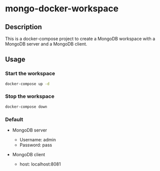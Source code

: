 # mongo-docker-workspace

## Description

This is a docker-compose project to create a MongoDB workspace with a MongoDB server and a MongoDB client.

## Usage

### Start the workspace

```bash
docker-compose up -d
```

### Stop the workspace

```bash
docker-compose down
```

### Default

- MongoDB server

  - Username: admin
  - Password: pass

- MongoDB client
  - host: localhost:8081
